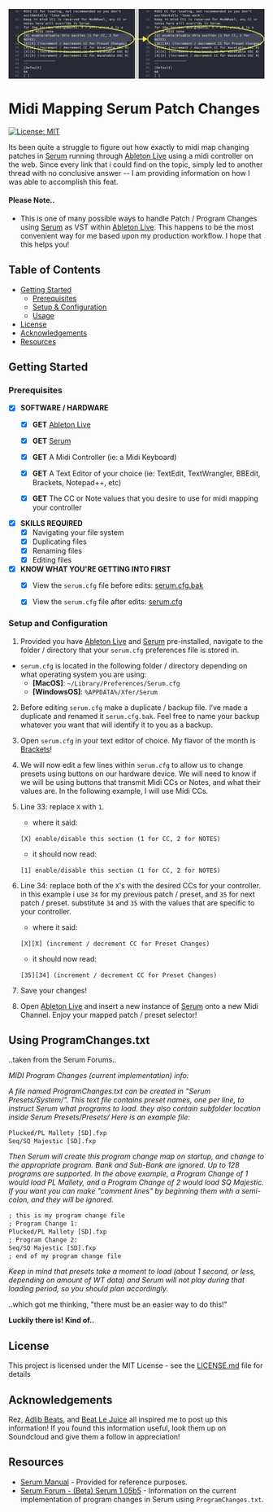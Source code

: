 ![alt text](https://github.com/marscanbueno/ableton-live-resources/blob/master/midi-mapping-serum-patch-changes/midi-mapping-serum-patch-changes.png "Midi Mapping Serum Patch Changes")

# Midi Mapping Serum Patch Changes<a name="HOME"></a>

[![License: MIT](https://img.shields.io/badge/License-MIT-yellow.svg)](https://opensource.org/licenses/MIT)

Its been quite a struggle to figure out how exactly to midi map changing patches in [Serum](https://xferrecords.com/products/serum) running through [Ableton Live](https://www.ableton.com) using a midi controller on the web.  Since every link that i could find on the topic, simply led to another thread with no conclusive answer -- I am providing information on how I was able to accomplish this feat.

#### Please Note..

* This is one of many possible ways to handle Patch / Program Changes using [Serum](https://xferrecords.com/products/serum) as VST within [Ableton Live](https://www.ableton.com).  This happens to be the most convenient way for me based upon my production workflow.  I hope that this helps you!

## Table of Contents
* [Getting Started](#gettingstarted)
    * [Prerequisites](#prerequisites)
    * [Setup & Configuration](#setup)
    * [Usage](#usage)
* [License](#license)
* [Acknowledgements](#acknowledgements)
* [Resources](#resources)

## Getting Started<a name="gettingstarted"></a>

### Prerequisites<a name="prerequisites"></a>

- [x] **SOFTWARE / HARDWARE**
  - [x] **GET** [Ableton Live](https://www.ableton.com)
  - [x] **GET** [Serum](https://xferrecords.com/products/serum)
  - [x] **GET** A Midi Controller (ie: a Midi Keyboard)
  - [x] **GET** A Text Editor of your choice (ie: TextEdit, TextWrangler, BBEdit, Brackets, Notepad++, etc)
  - [x] **GET** The CC or Note values that you desire to use for midi mapping your controller


- [x] **SKILLS REQUIRED**
  - [x] Navigating your file system
  - [x] Duplicating files
  - [x] Renaming files
  - [x] Editing files

- [x] **KNOW WHAT YOU'RE GETTING INTO FIRST**
  - [x] View the ```serum.cfg``` file before edits:  [serum.cfg.bak](https://github.com/marscanbueno/ableton-live-resources/blob/master/midi-mapping-serum-patch-changes/Serum.cfg.bak)
  - [x] View the ```serum.cfg``` file after edits:  [serum.cfg](https://github.com/marscanbueno/ableton-live-resources/blob/master/midi-mapping-serum-patch-changes/Serum.cfg)


### Setup and Configuration<a name="setup"></a>

1. Provided you have [Ableton Live](https://www.ableton.com) and [Serum](https://xferrecords.com/products/serum) pre-installed, navigate to the folder / directory that your ```serum.cfg``` preferences file is stored in.
  * ```serum.cfg``` is located in the following folder / directory depending on what operating system you are using:
    * **[MacOS]**:  ```~/Library/Preferences/Serum.cfg```
    * **[WindowsOS]**:  ```%APPDATA%/Xfer/Serum```
2. Before editing ```serum.cfg``` make a duplicate / backup file.  Iʻve made a duplicate and renamed it ```serum.cfg.bak```.  Feel free to name your backup whatever you want that will identify it to you as a backup.

3. Open ```serum.cfg``` in your text editor of choice.  My flavor of the month is [Brackets](http://brackets.io)!

4. We will now edit a few lines within ```serum.cfg``` to allow us to change presets using buttons on our hardware device.  We will need to know if we will be using buttons that transmit Midi CCs or Notes, and what their values are.  In the following example, I will use Midi CCs.
  1. Line 33:  replace ```X``` with ```1```.  
  
      * where it said:
  
      ```[X] enable/disable this section (1 for CC, 2 for NOTES)```
        
      * it should now read:
  
      ```[1] enable/disable this section (1 for CC, 2 for NOTES)```
      
  2. Line 34:  replace both of the ```X```'s with the desired CCs for your controller.  in this example i use ```34``` for my previous patch / preset, and ```35``` for next patch / preset.  substitute ```34``` and ```35``` with the values that are specific to your controller.
  
      * where it said:
      
      ```[X][X] (increment / decrement CC for Preset Changes)```

      * it should now read:

      ```[35][34] (increment / decrement CC for Preset Changes)```
  
5. Save your changes!
6.  Open [Ableton Live](https://www.ableton.com) and insert a new instance of [Serum](https://xferrecords.com/products/serum) onto a new Midi Channel.  Enjoy your mapped patch / preset selector!

## Using ProgramChanges.txt

..taken from the Serum Forums..

_MIDI Program Changes (current implementation) info:_

_A file named ProgramChanges.txt can be created in "Serum Presets/System/"._
_This text file contains preset names, one per line, to instruct Serum what programs to load. they also contain subfolder location inside Serum Presets/Presets/_
_Here is an example file:_

```
Plucked/PL Mallety [SD].fxp
Seq/SQ Majestic [SD].fxp
```

_Then Serum will create this program change map on startup, and change to the appropriate program. Bank and Sub-Bank are ignored. Up to 128 programs are supported._
_In the above example, a Program Change of 1 would load PL Mallety, and a Program Change of 2 would load SQ Majestic._
_If you want you can make "comment lines" by beginning them with a semi-colon, and they will be ignored._

```
; this is my program change file
; Program Change 1: 
Plucked/PL Mallety [SD].fxp 
; Program Change 2: 
Seq/SQ Majestic [SD].fxp 
; end of my program change file
```

_Keep in mind that presets take a moment to load (about 1 second, or less, depending on amount of WT data) and Serum will not play during that loading period, so you should plan accordingly._

..which got me thinking, "there must be an easier way to do this!"

**Luckily there is!  Kind of..**

## License<a name="license"></a>

This project is licensed under the MIT License - see the [LICENSE.md](LICENSE.md) file for details

## Acknowledgements<a name="acknowledgements"></a>

Rez, [Adlib Beats](https://soundcloud.com/ad-lib-beats), and [Beat Le Juice](https://soundcloud.com/beatlejuicemusic) all inspired me to post up this information!  If you found this information useful, look them up on Soundcloud and give them a follow in appreciation!

## Resources<a name="resources"></a>

* [Serum Manual](https://github.com/marscanbueno/ableton-live-resources/blob/master/midi-mapping-serum-patch-changes/Serum_Manual.pdf) - Provided for reference purposes.
* [Serum Forum - (Beta) Serum 1.05b5](https://xferrecords.com/forums/serum/beta-serum-1-05b5) - Information on the current implementation of program changes in Serum using ```ProgramChanges.txt```.
